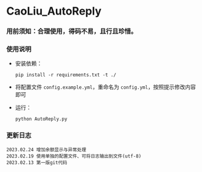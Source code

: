 # CaoLiu_AutoReply

### 用前须知：合理使用，得码不易，且行且珍惜。

### 使用说明

- 安装依赖：

  ```shell
  pip install -r requirements.txt -t ./
  ```
- 将配置文件 `config.example.yml`，重命名为 `config.yml`，按照提示修改内容即可
- 运行：

  ```shell
  python AutoReply.py
  ```

### 更新日志

```
2023.02.24 增加余额显示与异常处理
2023.02.19 使用单独的配置文件、可将日志输出到文件(utf-8)
2023.02.13 第一版git代码
```
